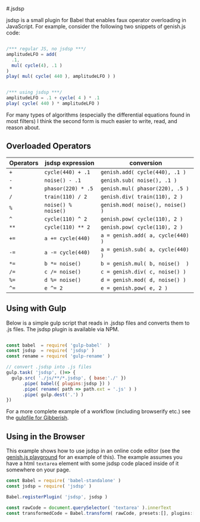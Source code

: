 #.jsdsp

jsdsp is a small plugin for Babel that enables faux operator overloading in JavaScript. For example, consider the following two snippets of genish.js code:

```javascript

/*** regular JS, no jsdsp ***/
amplitudeLFO = add( 
  .1, 
  mul( cycle(4), .1 ) 
) 
play( mul( cycle( 440 ), amplitudeLFO ) )


/*** using jsdsp ***/
amplitudeLFO = .1 + cycle( 4 ) * .1
play( cycle( 440 ) * amplitudeLFO )
```

For many types of algorithms (especially the differential equations found in most filters) I think the second form is much easier to write, read, and reason about.

## Overloaded Operators

| Operators | jsdsp expression      | conversion                        |
| --------- | -------------------   | -------------------------------   |
|    `+`    | `cycle(440) + .1`     | `genish.add( cycle(440), .1 )`    |
|    `-`    | `noise() - .1`        | `genish.sub( noise(), .1 )`       |
|    `*`    | `phasor(220) * .5`    | `genish.mul( phasor(220), .5 )`   |
|    `/`    | `train(110) / 2`      | `genish.div( train(110), 2 )`     |
|    `%`    | `noise() % noise()`   | `genish.mod( noise(), noise() )`  |
|    `^`    | `cycle(110) ^ 2`      | `genish.pow( cycle(110), 2 )`     |
|    `**`   | `cycle(110) ** 2`     | `genish.pow( cycle(110), 2 )`     |
|    `+=`   | `a += cycle(440)`     | `a = genish.add( a, cycle(440) )` |
|    `-=`   | `a -= cycle(440)`     | `a = genish.sub( a, cycle(440) )` |
|    `*=`   | `b *= noise()`        | `b = genish.mul( b, noise()  ) `  |
|    `/=`   | `c /= noise()`        | `c = genish.div( c, noise() )`    |
|    `%=`   | `d %= noise()`        | `d = genish.mod( d, noise() )`    |
|    `^=`   | `e ^= 2`              | `e = genish.pow( e, 2 )`          |

## Using with Gulp

Below is a simple gulp script that reads in .jsdsp files and converts them to .js files. The jsdsp plugin is available via NPM.

```javascript

const babel  = require( 'gulp-babel'  )
const jsdsp  = require( 'jsdsp' )
const rename = require( 'gulp-rename' )

// convert .jsdsp into .js files
gulp.task( 'jsdsp', ()=> {
  gulp.src( './js/**/*.jsdsp', { base:'./' })
      .pipe( babel({ plugins:jsdsp }) )
      .pipe( rename( path => path.ext = '.js' ) )
      .pipe( gulp.dest('.') )
})
```

For a more complete example of a workflow (including browserify etc.) see the [gulpfile for Gibberish](http://github.com/charlieroberts/Gibberish/blob/v3/gulpfile.js).

## Using in the Browser
This example shows how to use jsdsp in an online code editor (see the [genish.js playground](http://charlie-roberts.com/genish/playground) for an example of this). The example assumes you have a html `textarea` element with some jsdsp code placed inside of it somewhere on your page.


```javascript
const Babel = require( 'babel-standalone' )
const jsdsp = require( 'jsdsp' )

Babel.registerPlugin( 'jsdsp', jsdsp )

const rawCode = document.querySelector( 'textarea' ).innerText
const transformedCode = Babel.transform( rawCode, presets:[], plugins:['jsdsp'] ).code 
```
